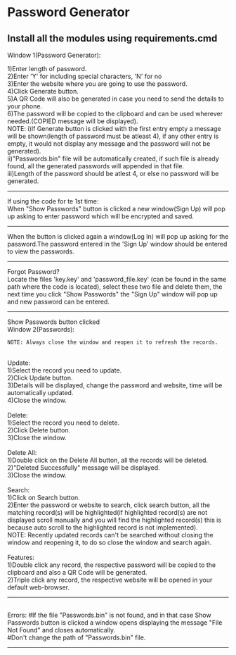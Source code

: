 # Password Generator

Install all the modules using requirements.cmd
--------------------------------------------------------------------------------------------------------------------------------------------

Window 1(Password Generator):

1)Enter length of password.<br>
2)Enter 'Y' for including special characters, 'N' for no<br>
3)Enter the website where you are going to use the password.<br>
4)Click Generate button.<br>
5)A QR Code will also be generated in case you need to send the details to your phone.<br>
6)The password will be copied to the clipboard and can be used wherever needed.(COPIED message will be displayed).<br>
	NOTE: i)If Generate button is clicked with the first entry empty a message will be shown(length of password must be atleast 4),
	        if any other entry is empty, it would not display any message and the password will not be generated).<br>
	      ii)"Passwords.bin" file will be automatically created, if such file is already found, all the generated passwords will
		  appended in that file.<br>
	      iii)Length of the password should be atlest 4, or else no password will be generated.<br>

--------------------------------------------------------------------------------------------------------------------------------------------

If using the code for te 1st time:<br>
    When "Show Passwords" button is clicked a new window(Sign Up) will pop up asking to enter password which will be encrypted and saved.<br>

-------------------------------------------------------------------------------------------------------------------------------------------

When the button is clicked again a window(Log In) will pop up asking for the password.The password entered in the 'Sign Up' window should
be entered to view the passwords.

-------------------------------------------------------------------------------------------------------------------------------------------

Forgot Password?<br>
Locate the files 'key.key' and 'password_file.key' (can be found in the same path where the code is located), select these two file and 
delete them, the next time you click "Show Passwords" the "Sign Up" window will pop up and new password can be entered.<br>

-------------------------------------------------------------------------------------------------------------------------------------------
Show Passwords button clicked<br>
Window 2(Passwords):<br>

	NOTE: Always close the window and reopen it to refresh the records.
<br>
Update:<br>
	1)Select the record you need to update.<br>
	2)Click Update button.<br>
	3)Details will be displayed, change the password and website, time will be automatically updated.<br>
	4)Close the window.<br>
<br>
Delete:<br>
	1)Select the record you need to delete.<br>
	2)Click Delete button.<br>
	3)Close the window.<br>
<br>
Delete All:<br>
	1)Double click on the Delete All button, all the records will be deleted.<br>
	2)"Deleted Successfully" message will be displayed.<br>
	3)Close the window.<br>
<br>
Search:<br>
	1)Click on Search button.<br>
	2)Enter the password or website to search, click search button, all the matching record(s) will be highlighted(if highlighted
	  record(s) are not displayed scroll manually and you will find the highlighted record(s) this is because auto scroll to the
	  highlighted record is not implemented).<br>
	NOTE: Recently updated records can't be searched without closing the window and reopening it, to do so close the window and 
	      search again.<br>
<br>
Features:<br>
	1)Double click any record, the respective password will be copied to the clipboard and also a QR Code will be generated.<br>
	2)Triple click any record, the respective website will be opened in your default web-browser.<br>

--------------------------------------------------------------------------------------------------------------------------------------------
<br>
Errors:
	#If the file "Passwords.bin" is not found, and in that case Show Passwords button is clicked a window opens displaying the 
	 message "File Not Found" and closes automatically.<br>
	#Don't change the path of "Passwords.bin" file.<br>

-------------------------------------------------------------------------------------------------------------------------------------------
